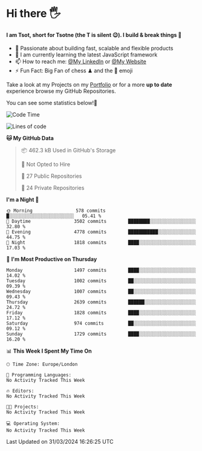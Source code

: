 # Hi there :raised_hand_with_fingers_splayed:
#### I am Tsot, short for Tsotne (the T is silent :wink:). I build & break things :space_invader:
- :telescope: Passionate about building fast, scalable and flexible products
- :seedling: I am currently learning the latest JavaScript framework 
- :mailbox: How to reach me: [@My LinkedIn](https://www.linkedin.com/in/tsotne-gvadzabia/) or [@My Website](https://tsotne.co.uk/contact)
- :zap: Fun Fact: Big Fan of chess ♟ and the 👾 emoji

Take a look at my Projects on my [Portfolio](https://tsotne.co.uk/) or for a more **up to date** experience browse my GitHub Repositories.

You can see some statistics below!:space_invader:
<!--START_SECTION:waka-->
![Code Time](http://img.shields.io/badge/Code%20Time-761%20hrs%202%20mins-blue)

![Lines of code](https://img.shields.io/badge/From%20Hello%20World%20I%27ve%20Written-4.9%20million%20lines%20of%20code-blue)

**🐱 My GitHub Data** 

> 📦 462.3 kB Used in GitHub's Storage 
 > 
> 🚫 Not Opted to Hire
 > 
> 📜 27 Public Repositories 
 > 
> 🔑 24 Private Repositories 
 > 
**I'm a Night 🦉** 

```text
🌞 Morning                578 commits         █░░░░░░░░░░░░░░░░░░░░░░░░   05.41 % 
🌆 Daytime                3502 commits        ████████░░░░░░░░░░░░░░░░░   32.80 % 
🌃 Evening                4778 commits        ███████████░░░░░░░░░░░░░░   44.75 % 
🌙 Night                  1818 commits        ████░░░░░░░░░░░░░░░░░░░░░   17.03 % 
```
📅 **I'm Most Productive on Thursday** 

```text
Monday                   1497 commits        ████░░░░░░░░░░░░░░░░░░░░░   14.02 % 
Tuesday                  1002 commits        ██░░░░░░░░░░░░░░░░░░░░░░░   09.39 % 
Wednesday                1007 commits        ██░░░░░░░░░░░░░░░░░░░░░░░   09.43 % 
Thursday                 2639 commits        ██████░░░░░░░░░░░░░░░░░░░   24.72 % 
Friday                   1828 commits        ████░░░░░░░░░░░░░░░░░░░░░   17.12 % 
Saturday                 974 commits         ██░░░░░░░░░░░░░░░░░░░░░░░   09.12 % 
Sunday                   1729 commits        ████░░░░░░░░░░░░░░░░░░░░░   16.20 % 
```


📊 **This Week I Spent My Time On** 

```text
🕑︎ Time Zone: Europe/London

💬 Programming Languages: 
No Activity Tracked This Week

🔥 Editors: 
No Activity Tracked This Week

🐱‍💻 Projects: 
No Activity Tracked This Week

💻 Operating System: 
No Activity Tracked This Week
```


 Last Updated on 31/03/2024 16:26:25 UTC
<!--END_SECTION:waka-->
